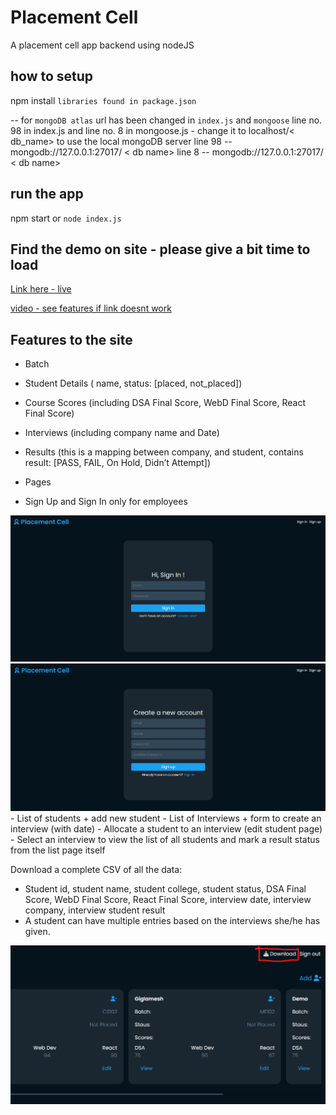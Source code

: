 # Placement Cell
A placement cell app backend using nodeJS

## how to setup
npm install <code>libraries found in package.json</code>

-- for <code>mongoDB atlas</code> url has been changed in <code>index.js</code> and <code>mongoose</code>
line no. 98 in index.js and line no. 8 in mongoose.js - change it to localhost/< db_name> to use the local mongoDB server
line 98 -- mongodb://127.0.0.1:27017/ < db name>
line 8 -- mongodb://127.0.0.1:27017/ < db name>

## run the app
npm start 
or
<code>node index.js</code>

## Find the demo on site - please give a bit time to load
<a href="https://placement-cell-52w7.onrender.com" target="_blank"> Link here - live </a>

<a target="_blank" href="https://youtu.be/Se0MS0WF2BA"> video - see features if link doesnt work </a>

## Features to the site
- Batch
- Student Details ( name, status: [placed, not_placed])
- Course Scores (including DSA Final Score, WebD Final Score, React Final Score)
- Interviews (including company name and Date)
- Results (this is a mapping between company, and student, contains result: [PASS, FAIL, On
Hold, Didn’t Attempt])

- Pages
- Sign Up and Sign In only for employees
<img src="./assets/images/signin.png">
<img src="./assets/images/signup.png">
- List of students + add new student
- List of Interviews + form to create an interview (with date)
- Allocate a student to an interview (edit student page)
- Select an interview to view the list of all students and mark a result status from the list
page itself

 Download a complete CSV of all the data:
- Student id, student name, student college, student status, DSA Final Score, WebD Final
Score, React Final Score, interview date, interview company, interview student result
- A student can have multiple entries based on the interviews she/he has given.
<img src="./assets/images/download.png">
